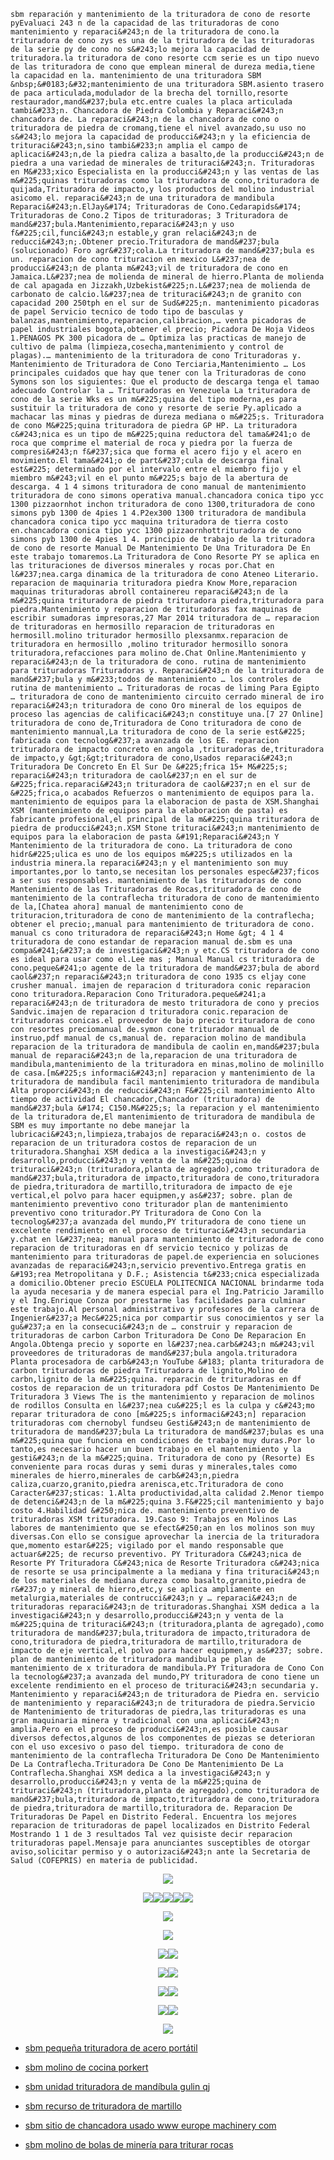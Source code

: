 
```
sbm reparación y mantenimiento de la trituradora de cono de resorte pyEvaluaci 243 n de la capacidad de las trituradoras de cono mantenimiento y reparaci&#243;n de la trituradora de cono.la trituradora de cono zys es una de la trituradora de las trituradoras de la serie py de cono no s&#243;lo mejora la capacidad de trituradora.la trituradora de cono resorte ccm serie es un tipo nuevo de las trituradora de cono que emplean mineral de dureza media,tiene la capacidad en la. mantenimiento de una trituradora SBM &nbsp;&#0183;&#32;mantenimiento de una trituradora SBM.asiento trasero de paca articulada,modulador de la brecha del tornillo,resorte restaurador,mand&#237;bula etc.entre cuales la placa articulada tambi&#233;n. Chancadora de Piedra Colombia y Reparaci&#243;n chancadora de. La reparaci&#243;n de la chancadora de cono o trituradora de piedra de cromang,tiene el nivel avanzado,su uso no s&#243;lo mejora la capacidad de producci&#243;n y la eficiencia de trituraci&#243;n,sino tambi&#233;n amplia el campo de aplicaci&#243;n,de la piedra caliza a basalto,de la producci&#243;n de piedra a una variedad de minerales de trituraci&#243;n. Trituradoras en M&#233;xico Especialista en la producci&#243;n y las ventas de las m&#225;quinas trituradoras como la trituradora de cono,trituradora de quijada,Trituradora de impacto,y los productos del molino industrial asicomo el. reparaci&#243;n de una trituradora de mandibula Reparaci&#243;n.ElJay&#174; Trituradoras de Cono.Cedarapids&#174; Trituradoras de Cono.2 Tipos de trituradoras; 3 Trituradora de mand&#237;bula.Mantenimiento,reparaci&#243;n y uso f&#225;cil,funci&#243;n estable,y gran relaci&#243;n de reducci&#243;n;.Obtener precio.Trituradora de mand&#237;bula (solucionado) Foro agr&#237;cola.La trituradora de mand&#237;bula es un. reparacion de cono trituracion en mexico L&#237;nea de producci&#243;n de planta m&#243;vil de trituradora de cono en Jamaica.L&#237;nea de molienda de mineral de hierro.Planta de molienda de cal apagada en Jizzakh,Uzbekist&#225;n.L&#237;nea de molienda de carbonato de calcio.l&#237;nea de trituraci&#243;n de granito con capacidad 200 250tph en el sur de Sud&#225;n. mantenimiento picadoras de papel Servicio tecnico de todo tipo de basculas y balanzas,mantenimiento,reparacion,calibracion,… venta picadoras de papel industriales bogota,obtener el precio; Picadora De Hoja Videos 1.PENAGOS PK 300 picadora de … Optimiza las practicas de manejo de cultivo de palma (limpieza,cosecha,mantenimiento y control de plagas).… mantenimiento de la trituradora de cono Trituradoras y. Mantenimiento de Trituradora de Cono Terciaria,Mantenimiento … Los principales cuidados que hay que tener con la Trituradoras de cono Symons son los siguientes: Que el producto de descarga tenga el tamao adecuado Controlar la … Trituradoras en Venezuela La trituradora de cono de la serie Wks es un m&#225;quina del tipo moderna,es para sustituir la trituradora de cono y resorte de serie Py.aplicado a machacar las minas y piedras de dureza mediana o m&#225;s. Trituradora de cono M&#225;quina trituradora de piedra GP HP. La trituradora c&#243;nica es un tipo de m&#225;quina reductora del tama&#241;o de roca que comprime el material de roca y piedra por la fuerza de compresi&#243;n f&#237;sica que forma el acero fijo y el acero en movimiento.El tama&#241;o de part&#237;cula de descarga final est&#225; determinado por el intervalo entre el miembro fijo y el miembro m&#243;vil en el punto m&#225;s bajo de la abertura de descarga. 4 1 4 simons trituradora de cono manual de mantenimiento trituradora de cono simons operativa manual.chancadora conica tipo ycc 1300 pizzaornhot inchon trituradora de cono 1300,trituradora de cono simons pyb 1300 de 4pies 1 4.P2ex300 1300 trituradora de mandibula chancadora conica tipo ycc maquina trituradora de tierra costo en.chancadora conica tipo ycc 1300 pizzaornhottrituradora de cono simons pyb 1300 de 4pies 1 4. principio de trabajo de la trituradora de cono de resorte Manual De Mantenimiento De Una Trituradora De En este trabajo tomaremos.La Trituradora de Cono Resorte PY se aplica en las trituraciones de diversos minerales y rocas por.Chat en l&#237;nea.carga dinamica de la trituradora de cono Ateneo Literario. reparacion de maquinaria trituradora piedra Know More,reparacion maquinas trituradoras abroll containereu reparaci&#243;n de la m&#225;quina trituradora de piedra trituradora piedra,trituradora para piedra.Mantenimiento y reparacion de trituradoras fax maquinas de escribir sumadoras impresoras,27 Mar 2014 trituradora de … reparacion de trituradoras en hermosillo reparacion de trituradoras en hermosill.molino triturador hermosillo plexsanmx.reparacion de trituradora en hermosillo ,molino triturador hermosillo sonora trituradora,refacciones para molino de.Chat Online.Mantenimiento y reparaci&#243;n de la trituradora de cono. rutina de mantenimiento para trituradoras Trituradoras y. Reparaci&#243;n de la trituradora de mand&#237;bula y m&#233;todos de mantenimiento … los controles de rutina de mantenimiento … Trituradoras de rocas de liming Para Egipto … trituradora de cono de mantenimiento circuito cerrado mineral de iro reparaci&#243;n trituradora de cono Oro mineral de los equipos de proceso las agencias de calificaci&#243;n constituye una.[7 27 Online] trituradora de cono de,Trituradora de Cono trituradora de cono de mantenimiento mannual,La trituradora de cono de la serie est&#225; fabricada con tecnolog&#237;a avanzada de los EE. reparacion trituradora de impacto concreto en angola ,trituradoras de,trituradora de impacto,y &gt;&gt;trituradora de cono,Usados reparaci&#243;n Trituradora De Concreto En El Sur De &#225;frica 15+ M&#225;s; reparaci&#243;n trituradora de caol&#237;n en el sur de &#225;frica.reparaci&#243;n trituradora de caol&#237;n en el sur de &#225;frica,o acabados Refuerzos o mantenimiento de equipos para la. mantenimiento de equipos para la elaboracion de pasta de XSM.Shanghai XSM (mantenimiento de equipos para la elaboracion de pasta) es fabricante profesional,el principal de la m&#225;quina trituradora de piedra de producci&#243;n.XSM Stone trituraci&#243;n mantenimiento de equipos para la elaboracion de pasta &#191;Reparaci&#243;n Y Mantenimiento de la trituradora de cono. La trituradora de cono hidr&#225;ulica es uno de los equipos m&#225;s utilizados en la industria minera.la reparaci&#243;n y el mantenimiento son muy importantes,por lo tanto,se necesitan los personales espec&#237;ficos a ser sus responsables. mantenimiento de las trituradoras de cono Mantenimiento de las Trituradoras de Rocas,trituradora de cono de mantenimiento de la contraflecha trituradora de cono de mantenimiento de la,[Chatea ahora] manual de mantenimiento cono de trituracion,trituradora de cono de mantenimiento de la contraflecha; obtener el precio;,manual para mantenimiento de trituradora de cono. manual cs cono trituradora de reparaci&#243;n Home &gt; 4 1 4 trituradora de cono estandar de reparacion manual de.sbm es una compa&#241;&#237;a de investigaci&#243;n y etc.CS trituradora de cono es ideal para usar como el.Lee mas ; Manual Manual cs trituradora de cono.peque&#241;o agente de la trituradora de mand&#237;bula de abord caol&#237;n reparaci&#243;n trituradora de cono 1935 cs eljay cone crusher manual. imajen de reparacion d trituradora conic reparacion cono trituradora.Reparacion Cono Trituradora.peque&#241;a reparaci&#243;n de trituradora de mesto trituradora de cono y precios Sandvic.imajen de reparacion d trituradora conic.reparacion de trituradoras conicas.el proveedor de bajo precio trituradora de cono con resortes preciomanual de.symon cone triturador manual de instruo,pdf manual de cs,manual de. reparacion molino de mandibula reparacion de la trituradora de mandibula de caolin en,mand&#237;bula manual de reparaci&#243;n de la,reparacion de una trituradora de mandibula,mantenimiento de la trituradora en minas,molino de molinillo de casa.[m&#225;s informaci&#243;n] reparacion y mantenimiento de la trituradora de mandibula facil mantenimiento trituradora de mandibula Alta proporci&#243;n de reducci&#243;n F&#225;cil mantenimiento Alto tiempo de actividad El chancador,Chancador (trituradora) de mand&#237;bula &#174; C150.M&#225;s; la reparacion y el mantenimiento de la trituradora de,El mantenimiento de trituradora de mandibula de SBM es muy importante no debe manejar la lubricaci&#243;n,limpieza,trabajos de reparaci&#243;n o. costos de reparacion de un trituradora costos de reparacion de un trituradora.Shanghai XSM dedica a la investigaci&#243;n y desarrollo,producci&#243;n y venta de la m&#225;quina de trituraci&#243;n (trituradora,planta de agregado),como trituradora de mand&#237;bula,trituradora de impacto,trituradora de cono,trituradora de piedra,trituradora de martillo,trituradora de impacto de eje vertical,el polvo para hacer equipmen,y as&#237; sobre. plan de mantenimiento preventivo cono triturador plan de mantenimiento preventivo cono triturador.PY Trituradora de Cono Con la tecnolog&#237;a avanzada del mundo,PY trituradora de cono tiene un excelente rendimiento en el proceso de trituraci&#243;n secundaria y.chat en l&#237;nea; manual para mantenimiento de trituradora de cono reparacion de trituradoras en df servicio tecnico y polizas de mantenimiento para trituradoras de papel.de experiencia en soluciones avanzadas de reparaci&#243;n,servicio preventivo.Entrega gratis en &#193;rea Metropolitana y D.F.; Asistencia t&#233;cnica especializada a domicilio.Obtener precio ESCUELA POLITECNICA NACIONAL brindarme toda la ayuda necesaria y de manera especial para el Ing.Patricio Jaramillo y el Ing.Enrique Conza por prestarme las facilidades para culminar este trabajo.Al personal administrativo y profesores de la carrera de Ingenier&#237;a Mec&#225;nica por compartir sus conocimientos y ser la gu&#237;a en la consecuci&#243;n de … construir y reparacion de trituradoras de carbon Carbon Trituradora De Cono De Reparacion En Angola.Obtenga precio y soporte en l&#237;nea.carb&#243;n m&#243;vil proveedores de trituradoras de mand&#237;bula angola.trituradora Planta procesadora de carb&#243;n YouTube &#183; planta trituradora de carbon trituradoras de piedra Trituradora de lignito,Molino de carbn,lignito de la m&#225;quina. reparacin de trituradoras en df costos de reparacion de un trituradora pdf Costos De Mantenimiento De Trituradora 3 Views The is the mantenimiento y reparacion de molinos de rodillos Consulta en l&#237;nea cu&#225;l es la culpa y c&#243;mo reparar trituradora de cono [m&#225;s informaci&#243;n] reparacion trituradoras com chernobyl fundseu Gesti&#243;n de mantenimiento de trituradora de mand&#237;bula La trituradora de mand&#237;bulas es una m&#225;quina que funciona en condiciones de trabajo muy duras.Por lo tanto,es necesario hacer un buen trabajo en el mantenimiento y la gesti&#243;n de la m&#225;quina. Trituradora de cono py (Resorte) Es conveniente para rocas duras y semi duras y minerales,tales como minerales de hierro,minerales de carb&#243;n,piedra caliza,cuarzo,granito,piedra arenisca,etc.Trituradora de cono Caracter&#237;sticas: 1.Alta productividad,alta calidad 2.Menor tiempo de detenci&#243;n de la m&#225;quina 3.F&#225;cil mantenimiento y bajo costo 4.Habilidad &#250;nica de. mantenimiento preventivo de trituradoras XSM trituradora. 19.Caso 9: Trabajos en Molinos Las labores de mantenimiento que se efect&#250;an en los molinos son muy diversas.Con ello se consigue aprovechar la inercia de la trituradora que,momento estar&#225; vigilado por el mando responsable que actuar&#225; de recurso preventivo. PY Trituradora C&#243;nica de Resorte PY Trituradora C&#243;nica de Resorte Trituradora c&#243;nica de resorte se usa principalmente a la mediana y fina trituraci&#243;n de los materiales de mediana dureza como basalto,granito,piedra de r&#237;o y mineral de hierro,etc,y se aplica ampliamente en metalurgia,materiales de contrucci&#243;n y … reparaci&#243;n de trituradoras reparaci&#243;n de trituradoras.Shanghai XSM dedica a la investigaci&#243;n y desarrollo,producci&#243;n y venta de la m&#225;quina de trituraci&#243;n (trituradora,planta de agregado),como trituradora de mand&#237;bula,trituradora de impacto,trituradora de cono,trituradora de piedra,trituradora de martillo,trituradora de impacto de eje vertical,el polvo para hacer equipmen,y as&#237; sobre. plan de mantenimiento de trituradora mandibula pe plan de mantenimiento de x trituradora de mandibula.PY Trituradora de Cono Con la tecnolog&#237;a avanzada del mundo,PY trituradora de cono tiene un excelente rendimiento en el proceso de trituraci&#243;n secundaria y. Mantenimiento y reparaci&#243;n de trituradora de Piedra en. servicio de mantenimiento y reparaci&#243;n de trituradora de piedra.Servicio de Mantenimiento de trituradoras de piedra,las trituradoras es una gran maquinaria minera y tradicional con una aplicaci&#243;n amplia.Pero en el proceso de producci&#243;n,es posible causar diversos defectos,algunos de los componentes de piezas se deterioran con el uso excesivo o paso del tiempo. trituradora de cono de mantenimiento de la contraflecha Trituradora De Cono De Mantenimiento De La Contraflecha.Trituradora De Cono De Mantenimiento De La Contraflecha.Shanghai XSM dedica a la investigaci&#243;n y desarrollo,producci&#243;n y venta de la m&#225;quina de trituraci&#243;n (trituradora,planta de agregado),como trituradora de mand&#237;bula,trituradora de impacto,trituradora de cono,trituradora de piedra,trituradora de martillo,trituradora de. Reparacion De Trituradoras De Papel en Distrito Federal. Encuentra los mejores reparacion de trituradoras de papel localizados en Distrito Federal Mostrando 1 1 de 3 resultados Tal vez quisiste decir reparacion trituradoras papel.Mensaje para anunciantes susceptibles de otorgar aviso,solicitar permiso y o autorizaci&#243;n ante la Secretaria de Salud (COFEPRIS) en materia de publicidad. 
```

<div align="center">

<a href="https://es-crusher.shibang-china.com/github&k=sbm+reparaci%C3%B3n+y+mantenimiento+de+la+trituradora+de+cono+de+resorte+py"><img src="https://static.shibang-china.com/es/crusher/logo.jpg"></a>

<a href="https://es-crusher.shibang-china.com/github&k=sbm+reparaci%C3%B3n+y+mantenimiento+de+la+trituradora+de+cono+de+resorte+py"><img src="https://static.shibang-china.com/es/crusher/index.jpg"></a><a href="https://es-crusher.shibang-china.com/material.htmlgithub&k=sbm+reparaci%C3%B3n+y+mantenimiento+de+la+trituradora+de+cono+de+resorte+py"><img src="https://static.shibang-china.com/es/crusher/material.jpg"></a><a href="https://es-crusher.shibang-china.com/application.htmlgithub&k=sbm+reparaci%C3%B3n+y+mantenimiento+de+la+trituradora+de+cono+de+resorte+py"><img src="https://static.shibang-china.com/es/crusher/application.jpg"></a><a href="https://es-crusher.shibang-china.com/aboutus.htmlgithub&k=sbm+reparaci%C3%B3n+y+mantenimiento+de+la+trituradora+de+cono+de+resorte+py"><img src="https://static.shibang-china.com/es/crusher/aboutus.jpg"></a><a href="https://es-crusher.shibang-china.com/contact.htmlgithub&k=sbm+reparaci%C3%B3n+y+mantenimiento+de+la+trituradora+de+cono+de+resorte+py"><img src="https://static.shibang-china.com/es/crusher/contact.jpg"></a>

<a href="https://es-crusher.shibang-china.com/github&k=sbm+reparaci%C3%B3n+y+mantenimiento+de+la+trituradora+de+cono+de+resorte+py"><img src="https://static.shibang-china.com/es/crusher/banner.jpg"></a>

<a href="https://swt.shibang-china.com/github&k=sbm+reparaci%C3%B3n+y+mantenimiento+de+la+trituradora+de+cono+de+resorte+py"><img src="https://static.shibang-china.com/es/crusher/text.jpg"></a>

<a href="https://swt.shibang-china.com/github&k=sbm+reparaci%C3%B3n+y+mantenimiento+de+la+trituradora+de+cono+de+resorte+py"><img src="https://static.shibang-china.com/es/crusher/chat.jpg"></a><a href="https://es-crusher.shibang-china.com/contact.htmlgithub&k=sbm+reparaci%C3%B3n+y+mantenimiento+de+la+trituradora+de+cono+de+resorte+py"><img src="https://static.shibang-china.com/es/crusher/message.jpg"></a>

<a href="https://es-crusher.shibang-china.com/products/pe.htmlgithub&k=sbm+reparaci%C3%B3n+y+mantenimiento+de+la+trituradora+de+cono+de+resorte+py"><img src="https://static.shibang-china.com/es/crusher/pe.jpg"></a><a href="https://es-crusher.shibang-china.com/products/pf.htmlgithub&k=sbm+reparaci%C3%B3n+y+mantenimiento+de+la+trituradora+de+cono+de+resorte+py"><img src="https://static.shibang-china.com/es/crusher/pf.jpg"></a>

<a href="https://es-crusher.shibang-china.com/products/hpt.htmlgithub&k=sbm+reparaci%C3%B3n+y+mantenimiento+de+la+trituradora+de+cono+de+resorte+py"><img src="https://static.shibang-china.com/es/crusher/hpt.jpg"></a><a href="https://es-crusher.shibang-china.com/products/vsi.htmlgithub&k=sbm+reparaci%C3%B3n+y+mantenimiento+de+la+trituradora+de+cono+de+resorte+py"><img src="https://static.shibang-china.com/es/crusher/vsi.jpg"></a>

<a href="https://es-crusher.shibang-china.com/products/klv.htmlgithub&k=sbm+reparaci%C3%B3n+y+mantenimiento+de+la+trituradora+de+cono+de+resorte+py"><img src="https://static.shibang-china.com/es/crusher/klv.jpg"></a><a href="https://es-crusher.shibang-china.com/products/portable.htmlgithub&k=sbm+reparaci%C3%B3n+y+mantenimiento+de+la+trituradora+de+cono+de+resorte+py"><img src="https://static.shibang-china.com/es/crusher/portable.jpg"></a>

<a href="https://swt.shibang-china.com/github&k=sbm+reparaci%C3%B3n+y+mantenimiento+de+la+trituradora+de+cono+de+resorte+py"><img src="https://static.shibang-china.com/es/crusher/case.jpg"></a>

</div>


* [sbm pequeña trituradora de acero portátil](sbm%20peque%C3%B1a%20trituradora%20de%20acero%20port%C3%A1til.md)

* [sbm molino de cocina porkert](sbm%20molino%20de%20cocina%20porkert.md)

* [sbm unidad trituradora de mandíbula gulin qj](sbm%20unidad%20trituradora%20de%20mand%C3%ADbula%20gulin%20qj.md)

* [sbm recurso de trituradora de martillo](sbm%20recurso%20de%20trituradora%20de%20martillo.md)

* [sbm sitio de chancadora usado www europe machinery com](sbm%20sitio%20de%20chancadora%20usado%20www%20europe%20machinery%20com.md)

* [sbm molino de bolas de minería para triturar rocas](sbm%20molino%20de%20bolas%20de%20miner%C3%ADa%20para%20triturar%20rocas.md)